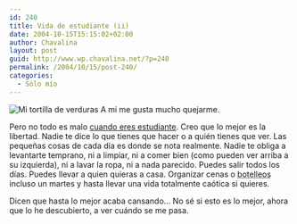 ```yaml
---
id: 240
title: Vida de estudiante (ii)
date: 2004-10-15T15:15:02+02:00
author: Chavalina
layout: post
guid: http://www.wp.chavalina.net/?p=240
permalink: /2004/10/15/post-240/
categories:
  - Sólo mío
---
```

<img class="imgizqda" src="http://www.chavalina.net/imagenes/fotos/tortilla.jpg" alt="Mi tortilla de verduras" /> A mi me gusta mucho quejarme.

Pero no todo es malo <a href="http://www.chavalina.net/comentar.php?idpost=221&#038;q=vida" target="_blank">cuando eres estudiante</a>. Creo que lo mejor es la libertad. Nadie te dice lo que tienes que hacer o a quién tienes que ver. Las peque&ntilde;as cosas de cada día es donde se nota realmente. Nadie te obliga a levantarte temprano, ni a limpiar, ni a comer bien (como pueden ver arriba a su izquierda), ni a lavar la ropa, ni a nada parecido. Puedes salir todos los días. Puedes llevar a quien quieras a casa. Organizar cenas o <acronym title="botellones">botelleos</acronym> incluso un martes y hasta llevar una vida totalmente caótica si quieres.

Dicen que hasta lo mejor acaba cansando… No sé si esto es lo mejor, ahora que lo he descubierto, a ver cuándo se me pasa.